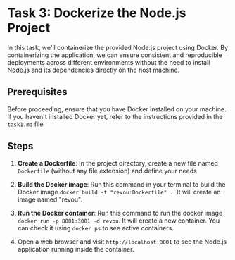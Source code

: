 # Task 3: Dockerize the Node.js Project

In this task, we'll containerize the provided Node.js project using Docker. By containerizing the application, we can ensure consistent and reproducible deployments across different environments without the need to install Node.js and its dependencies directly on the host machine.

## Prerequisites

Before proceeding, ensure that you have Docker installed on your machine. If you haven't installed Docker yet, refer to the instructions provided in the `task1.md` file.

## Steps

1. **Create a Dockerfile**: In the project directory, create a new file named `Dockerfile` (without any file extension) and define your needs

2. **Build the Docker image**: Run this command in your terminal to build the Docker image `docker build -t "revou:Dockerfile" .`. It will create an image named "revou".

3. **Run the Docker container**: Run this command to run the docker image `docker run -p 8001:3001 -d revou`. It will create a new container. You can check it using `docker ps` to see active containers.

4. Open a web browser and visit `http://localhost:8001` to see the Node.js application running inside the container.